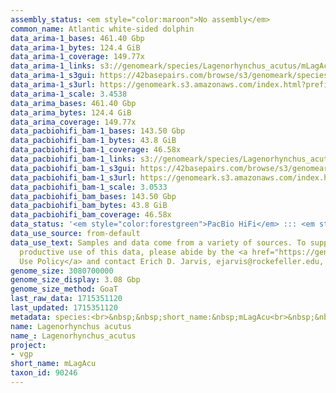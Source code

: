 ```yaml
---
assembly_status: <em style="color:maroon">No assembly</em>
common_name: Atlantic white-sided dolphin
data_arima-1_bases: 461.40 Gbp
data_arima-1_bytes: 124.4 GiB
data_arima-1_coverage: 149.77x
data_arima-1_links: s3://genomeark/species/Lagenorhynchus_acutus/mLagAcu1/genomic_data/arima/<br>
data_arima-1_s3gui: https://42basepairs.com/browse/s3/genomeark/species/Lagenorhynchus_acutus/mLagAcu1/genomic_data/arima/
data_arima-1_s3url: https://genomeark.s3.amazonaws.com/index.html?prefix=species/Lagenorhynchus_acutus/mLagAcu1/genomic_data/arima/
data_arima-1_scale: 3.4538
data_arima_bases: 461.40 Gbp
data_arima_bytes: 124.4 GiB
data_arima_coverage: 149.77x
data_pacbiohifi_bam-1_bases: 143.50 Gbp
data_pacbiohifi_bam-1_bytes: 43.8 GiB
data_pacbiohifi_bam-1_coverage: 46.58x
data_pacbiohifi_bam-1_links: s3://genomeark/species/Lagenorhynchus_acutus/mLagAcu1/genomic_data/pacbio_hifi/<br>
data_pacbiohifi_bam-1_s3gui: https://42basepairs.com/browse/s3/genomeark/species/Lagenorhynchus_acutus/mLagAcu1/genomic_data/pacbio_hifi/
data_pacbiohifi_bam-1_s3url: https://genomeark.s3.amazonaws.com/index.html?prefix=species/Lagenorhynchus_acutus/mLagAcu1/genomic_data/pacbio_hifi/
data_pacbiohifi_bam-1_scale: 3.0533
data_pacbiohifi_bam_bases: 143.50 Gbp
data_pacbiohifi_bam_bytes: 43.8 GiB
data_pacbiohifi_bam_coverage: 46.58x
data_status: '<em style="color:forestgreen">PacBio HiFi</em> ::: <em style="color:forestgreen">Arima</em>'
data_use_source: from-default
data_use_text: Samples and data come from a variety of sources. To support fair and
  productive use of this data, please abide by the <a href="https://genome10k.soe.ucsc.edu/data-use-policies/">Data
  Use Policy</a> and contact Erich D. Jarvis, ejarvis@rockefeller.edu, with any questions.
genome_size: 3080700000
genome_size_display: 3.08 Gbp
genome_size_method: GoaT
last_raw_data: 1715351120
last_updated: 1715351120
metadata: species:<br>&nbsp;&nbsp;short_name:&nbsp;mLagAcu<br>&nbsp;&nbsp;name:&nbsp;Lagenorhynchus&nbsp;acutus<br>&nbsp;&nbsp;taxon_id:&nbsp;90246<br>&nbsp;&nbsp;common_name:&nbsp;Atlantic&nbsp;white-sided&nbsp;dolphin<br>&nbsp;&nbsp;order:<br>&nbsp;&nbsp;&nbsp;&nbsp;name:&nbsp;Cetacea<br>&nbsp;&nbsp;family:<br>&nbsp;&nbsp;&nbsp;&nbsp;name:&nbsp;Delphinidae<br>&nbsp;&nbsp;individuals:<br>&nbsp;&nbsp;&nbsp;&nbsp;-&nbsp;short_name:&nbsp;mLagAcu1<br>&nbsp;&nbsp;&nbsp;&nbsp;&nbsp;&nbsp;biosample_id:&nbsp;SAMEA114493133<br>&nbsp;&nbsp;&nbsp;&nbsp;&nbsp;&nbsp;sex:&nbsp;male<br>&nbsp;&nbsp;genome_size:&nbsp;3080700000<br>&nbsp;&nbsp;genome_size_method:&nbsp;GoaT<br>&nbsp;&nbsp;project:&nbsp;[&nbsp;vgp&nbsp;]<br>
name: Lagenorhynchus acutus
name_: Lagenorhynchus_acutus
project:
- vgp
short_name: mLagAcu
taxon_id: 90246
---
```

